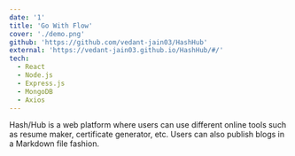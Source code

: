 ```yaml
---
date: '1'
title: 'Go With Flow'
cover: './demo.png'
github: 'https://github.com/vedant-jain03/HashHub'
external: 'https://vedant-jain03.github.io/HashHub/#/'
tech:
  - React
  - Node.js
  - Express.js
  - MongoDB
  - Axios
---
```


Hash/Hub is a web platform where users can use different online tools such as resume maker, certificate generator,
etc. Users can also publish blogs in a Markdown file fashion.